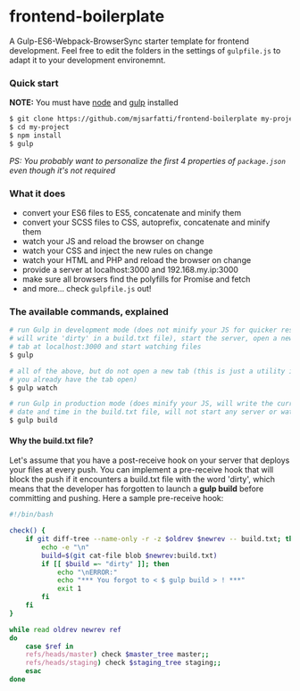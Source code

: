 # frontend-boilerplate

A Gulp-ES6-Webpack-BrowserSync starter template for frontend development.
Feel free to edit the folders in the settings of `gulpfile.js` to adapt it to
your development environemnt.

### Quick start

**NOTE:** You must have [node](https://nodejs.org/) and [gulp](https://github.com/gulpjs/gulp/blob/master/docs/getting-started.md) installed

```sh
$ git clone https://github.com/mjsarfatti/frontend-boilerplate my-project
$ cd my-project
$ npm install
$ gulp
```

_PS: You probably want to personalize the first 4 properties of `package.json`
even though it's not required_

### What it does

- convert your ES6 files to ES5, concatenate and minify them
- convert your SCSS files to CSS, autoprefix, concatenate and minify them
- watch your JS and reload the browser on change
- watch your CSS and inject the new rules on change
- watch your HTML and PHP and reload the browser on change
- provide a server at localhost:3000 and 192.168.my.ip:3000
- make sure all browsers find the polyfills for Promise and fetch
- and more… check `gulpfile.js` out!

### The available commands, explained

```sh
# run Gulp in development mode (does not minify your JS for quicker response,
# will write 'dirty' in a build.txt file), start the server, open a new browser
# tab at localhost:3000 and start watching files
$ gulp
```

```sh
# all of the above, but do not open a new tab (this is just a utility in case
# you already have the tab open)
$ gulp watch
```

```sh
# run Gulp in production mode (does minify your JS, will write the current
# date and time in the build.txt file, will not start any server or watch)
$ gulp build
```

#### Why the build.txt file?

Let's assume that you have a post-receive hook on your server that deploys your
files at every push. You can implement a pre-receive hook that will block the
push if it encounters a build.txt file with the word 'dirty', which means that
the developer has forgotten to launch a **gulp build** before committing and
pushing. Here a sample pre-receive hook:

```sh
#!/bin/bash

check() {
    if git diff-tree --name-only -r -z $oldrev $newrev -- build.txt; then
        echo -e "\n"
        build=$(git cat-file blob $newrev:build.txt)
        if [[ $build =~ "dirty" ]]; then
            echo "\nERROR:"
            echo "*** You forgot to < $ gulp build > ! ***"
            exit 1
        fi
    fi
}

while read oldrev newrev ref
do
    case $ref in
    refs/heads/master) check $master_tree master;;
    refs/heads/staging) check $staging_tree staging;;
    esac
done
```
